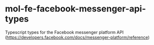 # mol-fe-facebook-messenger-api-types
Typescript types for the Facebook messenger platform API (https://developers.facebook.com/docs/messenger-platform/reference)
